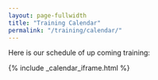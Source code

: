 ```yaml
---
layout: page-fullwidth
title: "Training Calendar"
permalink: "/training/calendar/"
---
```


Here is our schedule of up coming training:

{% include _calendar_iframe.html %}
